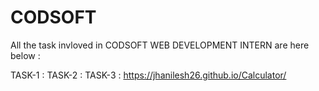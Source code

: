# CODSOFT


All the task invloved in CODSOFT WEB DEVELOPMENT INTERN are here below :

TASK-1 :
TASK-2 :
TASK-3 : https://jhanilesh26.github.io/Calculator/
